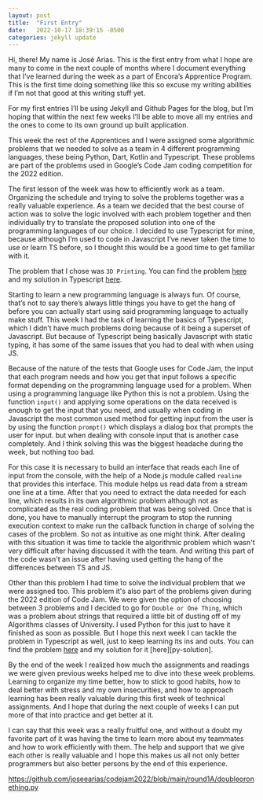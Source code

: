 ```yaml
---
layout: post
title:  "First Entry"
date:   2022-10-17 18:39:15 -0500
categories: jekyll update
---
```

Hi, there! My name is José Arias. This is the first entry from what I hope are many to come in the next couple of months where I document everything that I’ve learned during the week as a part of Encora’s Apprentice Program. This is the first time doing something like this so excuse my writing abilities if I’m not that good at this writing stuff yet.

For my first entries I’ll be using Jekyll and Github Pages for the blog, but I’m hoping that within the next few weeks I’ll be able to move all my entries and the ones to come to its own ground up built application.

This week the rest of the Apprentices and I were assigned some algorithmic problems that we needed to solve as a team in 4 different programming languages, these being Python, Dart, Kotlin and Typescript. These problems are part of the problems used in Google’s Code Jam coding competition for the 2022 edition. 

The first lesson of the week was how to efficiently work as a team. Organizing the schedule and trying to solve the problems together was a really valuable experience. As a team we decided that the best course of action was to solve the logic involved with each problem together and then individually try to translate the proposed solution into one of the programming languages of our choice. I decided to use Typescript for mine, because although I’m used to code in Javascript I’ve never taken the time to use or learn TS before, so I thought this would be a good time to get familiar with it.

The problem that I chose was `3D Printing`. You can find the problem [here][code-jam] and my solution in Typescript [here][ts-solution].

Starting to learn a new programming language is always fun. Of course, that’s not to say there’s always little things you have to get the hang of before you can actually start using said programming language to actually make stuff. This week I had the task of learning the basics of Typescript, which I didn’t have much problems doing because of it being a superset of Javascript. But because of Typescript being basically Javascript with static typing, it has some of the same issues that you had to deal with when using JS. 

Because of the nature of the tests that Google uses for Code Jam, the input that each program needs and how you get that input follows a specific format depending on the programming language used for a problem. When using a programming language like Python this is not a problem. Using the function `input()` and applying some operations on the data received is enough to get the input that you need, and usually when coding in Javascript the most common used method for getting input from the user is by using the function `prompt()` which displays a dialog box that prompts the user for input. but when dealing with console input that is another case completely. And I think solving this was the biggest headache during the week, but nothing too bad.

For this case it is necessary to build an interface that reads each line of input from the console, with the help  of a Node.js module called `realine` that provides this interface. This module helps us read data from a stream one line at a time. After that you need to extract the data needed for each line, which results in its own algorithmic problem although not as complicated as the real coding problem that was being solved. Once that is done, you have to manually interrupt the program to stop the running execution context to make run the callback function in charge of solving the cases of the problem. So not as intuitive as one might think. After dealing with this situation it was time to tackle the algorithmic problem which wasn't very difficult after having discussed it with the team. And writing this part of the code wasn't an issue after having used getting the hang of the differences between TS and JS.

Other than this problem I had time to solve the individual problem that we were assigned too. This problem it's also part of the problems given during the 2022 edition of Code Jam. We were given the option of choosing between 3 problems and I decided to go for `Double or One Thing`, which was a problem about strings that required a little bit of dusting off of my Algorithms classes of University. I used Python for this just to have it finished as soon as possible. But I hope this next week I can tackle the problem in Typescript as well, just to keep learning its ins and outs. You can find the problem [here][code-jam2] and my solution for it [here][py-solution].

By the end of the week I realized how much the assignments and readings we were given previous weeks helped me to dive into these week problems. Learning to organize my time better, how to stick to good habits, how to deal better with stress and my own insecurities, and how to approach learning has been really valuable during this first week of technical assignments. And I hope that during the next couple of weeks I can put more of that into practice and get better at it.

I can say that this week was a really fruitful one, and without a doubt my favorite part of it was having the time to learn more about my teammates and how to work efficiently with them. The help and support that we give each other is really valuable and I hope this makes us all not only better programmers but also better persons by the end of this experience.


[code-jam]: https://codingcompetitions.withgoogle.com/codejam/round/0000000000876ff1/0000000000a4672b

[ts-solution]: https://github.com/joseearias/codejam2022/blob/main/qualification/punchedcards.ts

[code-jam2]: https://codingcompetitions.withgoogle.com/codejam/round/0000000000877ba5/0000000000aa8e9c#problem

https://github.com/joseearias/codejam2022/blob/main/round1A/doubleoronething.py